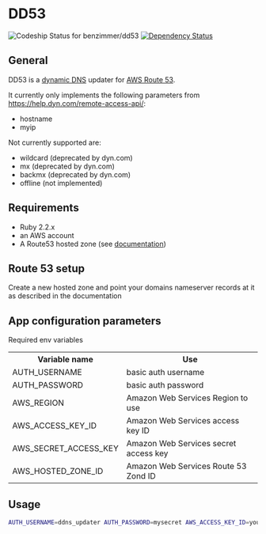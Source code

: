 # DD53

![Codeship Status for benzimmer/dd53](https://img.shields.io/codeship/4a874db0-de0e-0132-6a07-2204af7cc628.svg?style=flat)
[![Dependency Status](https://gemnasium.com/benzimmer/dd53.svg)](https://gemnasium.com/benzimmer/dd53)

## General

DD53 is a [dynamic DNS](https://en.wikipedia.org/wiki/Dynamic_DNS) updater for [AWS Route 53](https://aws.amazon.com/route53/).

It currently only implements the following parameters from <https://help.dyn.com/remote-access-api/>:

- hostname
- myip

Not currently supported are:

- wildcard (deprecated by dyn.com)
- mx (deprecated by dyn.com)
- backmx (deprecated by dyn.com)
- offline (not implemented)

## Requirements

- Ruby 2.2.x
- an AWS account
- A Route53 hosted zone (see [documentation](https://docs.aws.amazon.com/Route53/latest/DeveloperGuide/getting-started.html))

## Route 53 setup

Create a new hosted zone and point your domains nameserver records at it as described in the documentation

## App configuration parameters

Required env variables

<table>
  <tr>
    <th>Variable name</th>
    <th>Use</th>
  </tr>
  <tr>
    <td>AUTH_USERNAME</td>
    <td>basic auth username</td>
  </tr>
  <tr>
    <td>AUTH_PASSWORD</td>
    <td>basic auth password</td>
  </tr>
  <tr>
    <td>AWS_REGION</td>
    <td>Amazon Web Services Region to use</td>
  </tr>
  <tr>
    <td>AWS_ACCESS_KEY_ID</td>
    <td>Amazon Web Services access key ID</td>
  </tr>
  <tr>
    <td>AWS_SECRET_ACCESS_KEY</td>
    <td>Amazon Web Services secret access key</td>
  </tr>
  <tr>
    <td>AWS_HOSTED_ZONE_ID</td>
    <td>Amazon Web Services Route 53 Zond ID</td>
  </tr>
</table>

## Usage

```bash
AUTH_USERNAME=ddns_updater AUTH_PASSWORD=mysecret AWS_ACCESS_KEY_ID=yourawsaccesskeyid AWS_SECRET_ACCESS_KEY=yourawssecretaccesskey AWS_HOSTED_ZONE_ID=thehostedzoneid AWS_REGION=eu-central-1 bundle exec rackup
```
